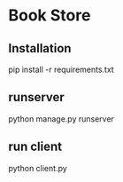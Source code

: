 # Book Store

## Installation 

 pip install -r requirements.txt

## runserver

 python manage.py runserver

## run client

 python client.py

